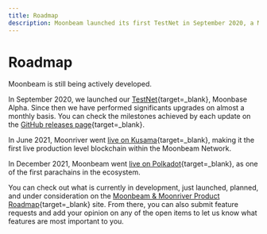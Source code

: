 ```yaml
---
title: Roadmap
description: Moonbeam launched its first TestNet in September 2020, a MainNet on Kusama in June 2021, and a MainNet on Polkadot in December 2021.
---
```


# Roadmap

Moonbeam is still being actively developed. 

In September 2020, we launched our [TestNet](/learn/platform/networks/overview/){target=_blank}, Moonbase Alpha. Since then we have performed significants upgrades on almost a monthly basis. You can check the milestones achieved by each update on the [GitHub releases page](https://github.com/PureStake/moonbeam/releases){target=_blank}.

In June 2021, Moonriver went [live on Kusama](https://moonbeam.network/announcements/moonriver-launch-kusama/){target=_blank}, making it the first live production level blockchain within the Moonbeam Network.

In December 2021, Moonbeam went [live on Polkadot](https://moonbeam.network/announcements/moonbeam-now-producing-blocks-polkadot/){target=_blank}, as one of the first parachains in the ecosystem.

You can check out what is currently in development, just launched, planned, and under consideration on the [Moonbeam & Moonriver Product Roadmap](https://roadmap.moonbeam.network/){target=_blank} site. From there, you can also submit feature requests and add your opinion on any of the open items to let us know what features are most important to you.